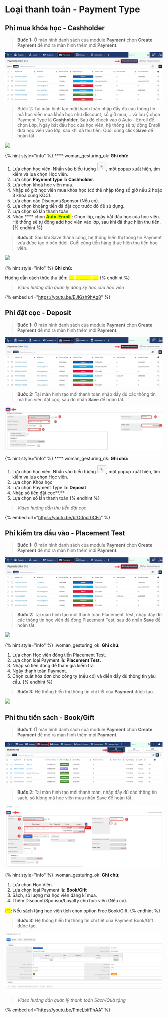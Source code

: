 # Loại thanh toán - Payment Type

## Phí mua khóa học - Cashholder

> **Bước 1:** Ở màn hình danh sách của module **Payment** chọn **Create Payment** để mở ra màn hình thêm mới **Payment**.

![](../../.gitbook/assets/payment1.jpg)

> Bước 2:&#x20;
> Tại màn hình tạo mới thanh toán nhập đầy đủ các thông tin mà học viên mua khóa học như discount, số giờ mua,... và lưu ý chọn Payment Type là **Cashholder**. Sau đó check vào ô Auto - Enroll để chọn Lớp, Ngày bắt đầu học của học viên, hệ thống sẽ tự động Enroll đưa học viên vào lớp, sau khi đã thu tiền. Cuối cùng click **Save** để hoàn tất.

![](../../.gitbook/assets/New\_Auto1.png)

{% hint style="info" %}
****:woman\_gesturing\_ok: **Ghi chú:**

1. Lựa chọn học viên.&#x20;
   Nhấn vào biểu tượng <img src="../../.gitbook/assets/Enroll4.png" alt="" data-size="line">, một popup xuất hiện, tìm kiếm và lựa chọn Học viên.
2. &#x20;Lựa chọn **Payment type** là **Cashholder**.
3. Lựa chọn khoá học viên mua.
4. Nhập số giờ học viên mua khóa học (có thể nhập tổng số giờ nếu 2 hoặc 3 khóa cùng KOC)**.**
5. Lựa chọn các Discount/Sponsor (Nếu có).
6. Lựa chọn khoảng tiền đã đặt cọc trước đó để sử dụng.
7. Lựa chọn số lần thanh toán
8. Nhấn **** chọn <mark style="color:green;">**Auto-Enroll**</mark> : Chọn lớp, ngày bắt đầu học của học viên. Hệ thống sẽ tự động add học viên vào lớp, sau khi đã thực hiện thu tiền.
{% endhint %}

> **Bước 3:** Sau khi Save thành công, hệ thống hiển thị thông tin Payment vừa được tạo ở bên dưới. Cuối cùng tiến hàng thực hiện thu tiền học viên.

![](../../.gitbook/assets/New\_Auto2.png)

{% hint style="info" %}
**Ghi chú:**

Hướng dẫn cách thức thu tiền: [<mark style="color:yellow;">>></mark> <mark style="color:yellow;"></mark><mark style="color:yellow;">**Tại Đây**</mark> <mark style="color:yellow;"></mark><mark style="color:yellow;"><<</mark>](loai-thanh-toan-payment-type.md#thanh-toan-cho-payment)<mark style="color:yellow;"></mark>
{% endhint %}

> _Video hướng dẫn quản lý đăng ký học của học viên_

{% embed url="https://youtu.be/EJIGzh9hAg8" %}

## Phí đặt cọc - Deposit

> **Bước 1:** Ở màn hình danh sách của module **Payment** chọn **Create Payment** để mở ra màn hình thêm mới **Payment**.

![](../../.gitbook/assets/payment1.jpg)

> **Bước 2:**&#x20;
> Tại màn hình tạo mới thanh toán nhập đầy đủ các thông tin mà học viên đặt cọc, sau đó nhấn **Save** để hoàn tất.

![](../../.gitbook/assets/payment2.jpg)

{% hint style="info" %}
****:woman\_gesturing\_ok: **Ghi chú:**

1. Lựa chọn học viên.&#x20;
   Nhấn vào biểu tượng <img src="../../.gitbook/assets/Enroll4.png" alt="" data-size="line">, một popup xuất hiện, tìm kiếm và lựa chọn Học viên.
2. Lựa chọn Khóa học
3. Lựa chọn Payment Type là: **Deposit**
4. Nhập số tiền đặt cọc**.**
5. Lựa chọn số lần thanh toán
{% endhint %}

> _Video hướng dẫn thu tiền đặt cọc_

{% embed url="https://youtu.be/brO0pcr0CFc" %}

## Phí kiểm tra đầu vào - Placement Test

> **Bước 1:** Ở màn hình danh sách của module **Payment** chọn **Create Payment** để mở ra màn hình thêm mới **Payment**.

![](../../.gitbook/assets/payment1.jpg)

> **Bước 2:**&#x20;
> Tại màn hình tạo mới thanh toán Placement Test, nhập đầy đủ các thông tin học viên đã đóng Placement Test, sau đó nhấn **Save** để hoàn tất.

![](../../.gitbook/assets/Payment\_PT1.png)

{% hint style="info" %}
:woman\_gesturing\_ok: **Ghi chú**:

1. Lựa chọn Học viên đóng tiền Placement Test.
2. Lựa chọn loại Payment là: **Placement Test.**
3. Nhập số tiền đóng để tham gia kiểm tra.
4. Ngày thanh toán Payment.
5. Chọn xuất hóa đơn cho công ty (nếu có) và điền đầy đủ thông tin yêu cầu.
{% endhint %}

> **Bước 3:** Hệ thống hiển thị thông tin chi tiết của **Payment** được tạo.

![](../../.gitbook/assets/Payment\_PT3.png)

## Phí thu tiền sách - Book/Gift

> **Bước 1:** Ở màn hình danh sách của module **Payment** chọn **Create Payment** để mở ra màn hình thêm mới **Payment**.

![](<../../.gitbook/assets/Deposit1 (1).png>)

> **Bước 2:** Tại màn hình tạo mới thanh toán, nhập đầy đủ các thông tin sách, số lượng mà học viên mua nhấn Save để hoàn tất.

![](<../../.gitbook/assets/bookgift (1).png>)

{% hint style="info" %}
:woman\_gesturing\_ok: **Ghi chú**:

1. Lựa chọn Học Viên.
2. Lựa chọn loại Payment là: **Book/Gift**
3. Sách, số lượng mà học viên đăng kí mua.
4. Thêm Discount/Sponsor/Loyalty cho học viên (Nếu có).&#x20;

<mark style="color:orange;">**(\*)**</mark>: Nếu sách tặng học viên tích chọn option Free Book/Gift.
{% endhint %}

> **Bước 3:** Hệ thống hiển thị thông tin chi tiết của Payment Book/Gift được tạo.

![](../../.gitbook/assets/bookgift2.png)

> _Video hướng dẫn quản lý thanh toán Sách/Quà tặng_

{% embed url="https://youtu.be/PmeLbifPhAA" %}
